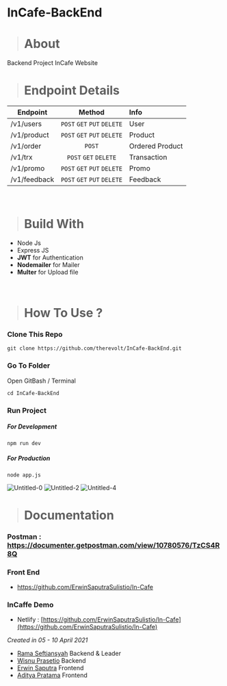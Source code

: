# InCafe-BackEnd

># About
Backend Project InCafe Website

># Endpoint Details
| Endpoint      | Method           | Info |
| ------------- |:-------------:|:---|
| /v1/users  | `POST` `GET` `PUT` `DELETE` | User |
| /v1/product | `POST` `GET` `PUT` `DELETE` | Product |
| /v1/order | `POST` | Ordered Product |
| /v1/trx | `POST` `GET` `DELETE` | Transaction |
| /v1/promo | `POST` `GET` `PUT` `DELETE` | Promo |
| /v1/feedback | `POST` `GET` `PUT` `DELETE` | Feedback |

<br>

># Build With

* Node Js
* Express JS
* **JWT** for Authentication
* **Nodemailer** for Mailer
* **Multer** for Upload file

<br>

># How To Use ?
### Clone This Repo
```
git clone https://github.com/therevolt/InCafe-BackEnd.git
```
### Go To Folder
Open GitBash / Terminal
```
cd InCafe-BackEnd
```
### Run Project
##### For Development
```
npm run dev
```
##### For Production
```
node app.js
```
![Untitled-0](https://user-images.githubusercontent.com/66661143/116283192-cde22080-a7b5-11eb-9367-772813406ba6.jpg)
![Untitled-2](https://user-images.githubusercontent.com/66661143/116283200-cf134d80-a7b5-11eb-8658-280097b13dba.jpg)
![Untitled-4](https://user-images.githubusercontent.com/66661143/116283204-cfabe400-a7b5-11eb-8c03-ea2bcd95a191.jpg)

># Documentation
### Postman : https://documenter.getpostman.com/view/10780576/TzCS4R8Q

### Front End 
* https://github.com/ErwinSaputraSulistio/In-Cafe

### InCaffe Demo
* Netlify : [https://github.com/ErwinSaputraSulistio/In-Cafe](https://github.com/ErwinSaputraSulistio/In-Cafe)


*Created in 05 - 10 April 2021* 
- [Rama Seftiansyah](https://github.com/therevolt) Backend & Leader
- [Wisnu Prasetio](https://github.com/prasetioad) Backend
- [Erwin Saputra](https://github.com/ErwinSaputraSulistio) Frontend
- [Aditya Pratama](https://github.com/heatclift77) Frontend



